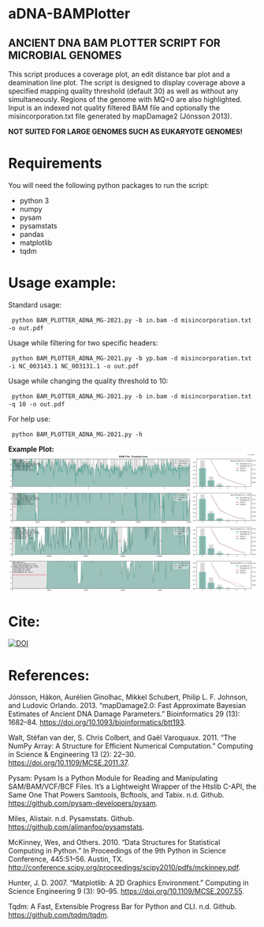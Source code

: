 # aDNA-BAMPlotter
## **ANCIENT DNA BAM PLOTTER SCRIPT FOR MICROBIAL GENOMES**

This script produces a coverage plot, an edit distance bar plot and a deamination line plot. The script is designed to display coverage above a specified mapping quality threshold (default 30) as well as without any simultaneously. Regions of the genome with MQ=0 are also highlighted. Input is an indexed not quality filtered BAM file and optionally the misincorporation.txt file generated by mapDamage2 (Jónsson 2013).

**NOT SUITED FOR LARGE GENOMES SUCH AS EUKARYOTE GENOMES!**

# Requirements
You will need the following python packages to run the script:
- python 3
- numpy
- pysam
- pysamstats
- pandas
- matplotlib
- tqdm

# Usage example:
Standard usage:
```
 python BAM_PLOTTER_ADNA_MG-2021.py -b in.bam -d misincorporation.txt -o out.pdf
 ```

Usage while filtering for two specific headers:
```
 python BAM_PLOTTER_ADNA_MG-2021.py -b yp.bam -d misincorporation.txt -i NC_003143.1 NC_003131.1 -o out.pdf
 ```

Usage while changing the quality threshold to 10:
```
 python BAM_PLOTTER_ADNA_MG-2021.py -b in.bam -d misincorporation.txt -q 10 -o out.pdf
 ```

For help use:
```
 python BAM_PLOTTER_ADNA_MG-2021.py -h
 ```

**Example Plot:**
![alt text](https://github.com/MeriamGuellil/aDNA-BAMPlotter/blob/main/example_plot.png?raw=true)

# Cite:
[![DOI](https://zenodo.org/badge/427075004.svg)](https://zenodo.org/badge/latestdoi/427075004)

# References:
Jónsson, Hákon, Aurélien Ginolhac, Mikkel Schubert, Philip L. F. Johnson, and Ludovic Orlando. 2013. “mapDamage2.0: Fast Approximate Bayesian Estimates of Ancient DNA Damage Parameters.” Bioinformatics  29 (13): 1682–84. https://doi.org/10.1093/bioinformatics/btt193.

Walt, Stéfan van der, S. Chris Colbert, and Gaël Varoquaux. 2011. “The NumPy Array: A Structure for Efficient Numerical Computation.” Computing in Science & Engineering 13 (2): 22–30. https://doi.org/10.1109/MCSE.2011.37.

Pysam: Pysam Is a Python Module for Reading and Manipulating SAM/BAM/VCF/BCF Files. It’s a Lightweight Wrapper of the Htslib C-API, the Same One That Powers Samtools, Bcftools, and Tabix. n.d. Github. https://github.com/pysam-developers/pysam.

Miles, Alistair. n.d. Pysamstats. Github. https://github.com/alimanfoo/pysamstats.

McKinney, Wes, and Others. 2010. “Data Structures for Statistical Computing in Python.” In Proceedings of the 9th Python in Science Conference, 445:51–56. Austin, TX. http://conference.scipy.org/proceedings/scipy2010/pdfs/mckinney.pdf.

Hunter, J. D. 2007. “Matplotlib: A 2D Graphics Environment.” Computing in Science Engineering 9 (3): 90–95. https://doi.org/10.1109/MCSE.2007.55.

Tqdm: A Fast, Extensible Progress Bar for Python and CLI. n.d. Github. https://github.com/tqdm/tqdm.



